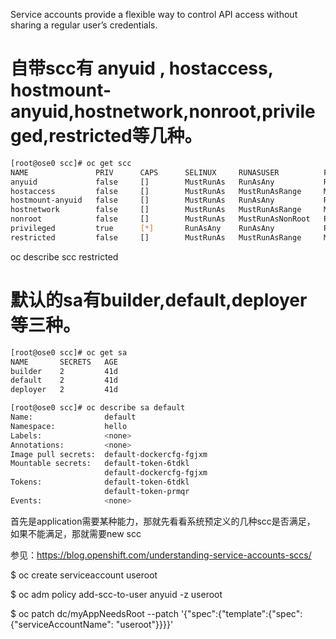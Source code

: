 
Service accounts provide a flexible way to control API access without sharing a regular user’s credentials.


# 自带scc有  anyuid , hostaccess, hostmount-anyuid,hostnetwork,nonroot,privileged,restricted等几种。
```bash
[root@ose0 scc]# oc get scc
NAME               PRIV      CAPS      SELINUX     RUNASUSER          FSGROUP     SUPGROUP    PRIORITY   READONLYROOTFS   VOLUMES
anyuid             false     []        MustRunAs   RunAsAny           RunAsAny    RunAsAny    10         false            [configMap downwardAPI emptyDir persistentVolumeClaim projected secret]
hostaccess         false     []        MustRunAs   MustRunAsRange     MustRunAs   RunAsAny    <none>     false            [configMap downwardAPI emptyDir hostPath persistentVolumeClaim projected secret]
hostmount-anyuid   false     []        MustRunAs   RunAsAny           RunAsAny    RunAsAny    <none>     false            [configMap downwardAPI emptyDir hostPath nfs persistentVolumeClaim projected secret]
hostnetwork        false     []        MustRunAs   MustRunAsRange     MustRunAs   MustRunAs   <none>     false            [configMap downwardAPI emptyDir persistentVolumeClaim projected secret]
nonroot            false     []        MustRunAs   MustRunAsNonRoot   RunAsAny    RunAsAny    <none>     false            [configMap downwardAPI emptyDir persistentVolumeClaim projected secret]
privileged         true      [*]       RunAsAny    RunAsAny           RunAsAny    RunAsAny    <none>     false            [*]
restricted         false     []        MustRunAs   MustRunAsRange     MustRunAs   RunAsAny    <none>     false            [configMap downwardAPI emptyDir persistentVolumeClaim projected secret]
```


oc describe scc restricted

# 默认的sa有builder,default,deployer 等三种。

```bash
[root@ose0 scc]# oc get sa
NAME       SECRETS   AGE
builder    2         41d
default    2         41d
deployer   2         41d

[root@ose0 scc]# oc describe sa default 
Name:                default
Namespace:           hello
Labels:              <none>
Annotations:         <none>
Image pull secrets:  default-dockercfg-fgjxm
Mountable secrets:   default-token-6tdkl
                     default-dockercfg-fgjxm
Tokens:              default-token-6tdkl
                     default-token-prmqr
Events:              <none>
```

首先是application需要某种能力，那就先看看系统预定义的几种scc是否满足， 如果不能满足，那就需要new scc

参见：https://blog.openshift.com/understanding-service-accounts-sccs/

$ oc create serviceaccount useroot

$ oc adm policy add-scc-to-user anyuid -z useroot

$ oc patch dc/myAppNeedsRoot --patch '{"spec":{"template":{"spec":{"serviceAccountName": "useroot"}}}}'




